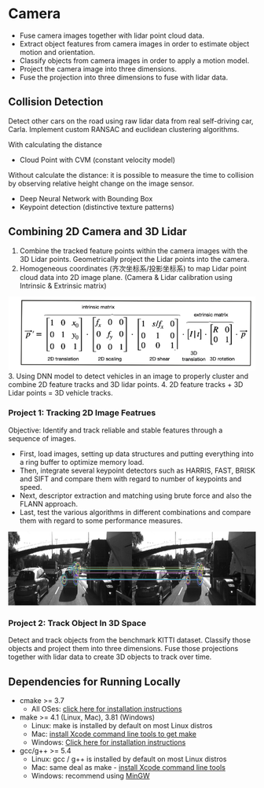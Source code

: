 # Camera

- Fuse camera images together with lidar point cloud data. 
- Extract object features from camera images in order to estimate object motion and orientation. 
- Classify objects from camera images in order to apply a motion model. 
- Project the camera image into three dimensions. 
- Fuse the projection into three dimensions to fuse with lidar data.


## Collision Detection
Detect other cars on the road using raw lidar data from real self-driving car, Carla. Implement custom RANSAC and euclidean clustering algorithms.

With calculating the distance
- Cloud Point with CVM (constant velocity model)

Without calculate the distance: it is possible to measure the time to collision by observing relative height change on the image sensor.
- Deep Neural Network with Bounding Box
- Keypoint detection (distinctive texture patterns)


## Combining 2D Camera and 3D Lidar
1. Combine the tracked feature points within the camera images with the 3D Lidar points. Geometrically project the Lidar points into the camera.
2. Homogeneous coordinates (齐次坐标系/投影坐标系) to map Lidar point cloud data into 2D image plane. (Camera & Lidar calibration using Intrinsic & Extrinsic matrix)
<img src="images/transfer.png" width="600" height="150" />
3. Using DNN model to detect vehicles in an image to properly cluster and combine 2D feature tracks and 3D lidar points.
4. 2D feature tracks + 3D Lidar points = 3D vehicle tracks.




### Project 1: Tracking 2D Image Featrues
Objective: Identify and track reliable and stable features through a sequence of images.

* First, load images, setting up data structures and putting everything into a ring buffer to optimize memory load. 
* Then, integrate several keypoint detectors such as HARRIS, FAST, BRISK and SIFT and compare them with regard to number of keypoints and speed. 
* Next, descriptor extraction and matching using brute force and also the FLANN approach. 
* Last, test the various algorithms in different combinations and compare them with regard to some performance measures. 

<img src="2D_Feature_Matching/images/O_B.png" width="1000" height="150" />

### Project 2: Track Object In 3D Space
Detect and track objects from the benchmark KITTI dataset. Classify those objects and project them into three dimensions. Fuse those projections together with lidar data to create 3D objects to track over time.



## Dependencies for Running Locally
* cmake >= 3.7
  * All OSes: [click here for installation instructions](https://cmake.org/install/)
* make >= 4.1 (Linux, Mac), 3.81 (Windows)
  * Linux: make is installed by default on most Linux distros
  * Mac: [install Xcode command line tools to get make](https://developer.apple.com/xcode/features/)
  * Windows: [Click here for installation instructions](http://gnuwin32.sourceforge.net/packages/make.htm)
* gcc/g++ >= 5.4
  * Linux: gcc / g++ is installed by default on most Linux distros
  * Mac: same deal as make - [install Xcode command line tools](https://developer.apple.com/xcode/features/)
  * Windows: recommend using [MinGW](http://www.mingw.org/)
